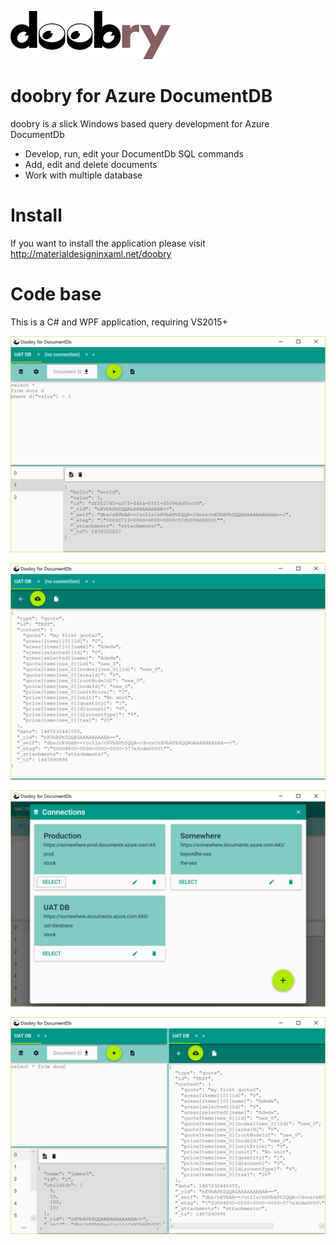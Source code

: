 ![Alt text](docs/doobry-256-onwhite.png "doobry")

# doobry for Azure DocumentDB

doobry is a slick Windows based query development for Azure DocumentDb

* Develop, run, edit your DocumentDb SQL commands
* Add, edit and delete documents
* Work with multiple database

# Install

If you want to install the application please visit http://materialdesigninxaml.net/doobry

# Code base

This is a C# and WPF application, requiring VS2015+

![Alt text](docs/screen-query-runner.png "Develop Queries")

![Alt text](docs/screen-document-editor.png "Edit Documents")

![Alt text](docs/screen-manage-collections.png "Manage Connections")

![Alt text](docs/screen-side-by-side.png "Side by Side")
